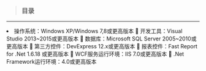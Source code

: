 > ### 目录

---
<li>操作系统：Windows XP/Windows 7,8或更高版本
	开发工具：Visual Studio 2013~2015或更高版本
	数据库：Microsoft SQL Server 2005~2010或更高版本
	第三方控件：DevExpress 12.x或更高版本
	报表控件：Fast Report for .Net 1.6.18 或更高版本
	WCF服务运行环境：IIS 7.0或更高版本
	.Net Framework运行环境：4.0或更高版本
